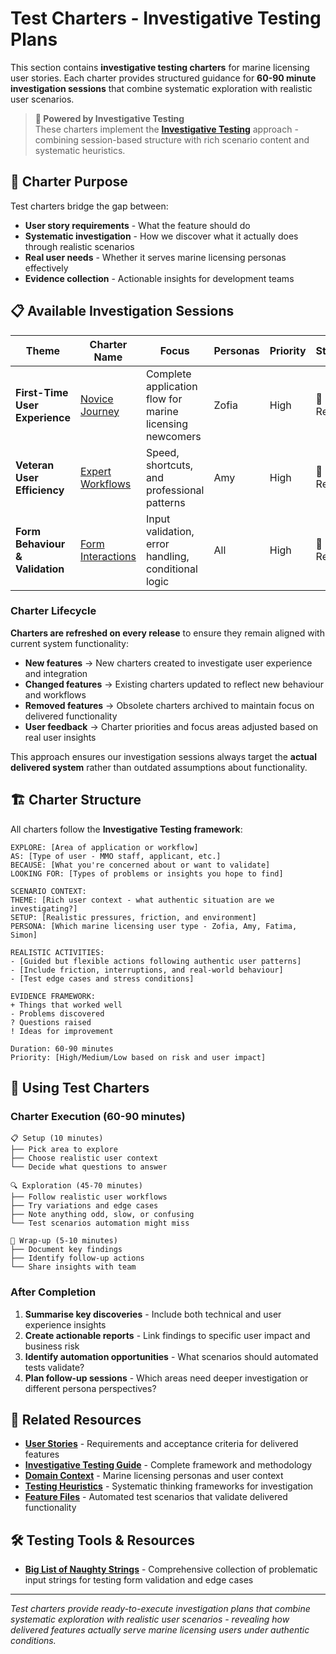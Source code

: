 # Test Charters - Investigative Testing Plans

This section contains **investigative testing charters** for marine licensing user stories. Each charter provides structured guidance for **60-90 minute investigation sessions** that combine systematic exploration with realistic user scenarios.

> **🔗 Powered by Investigative Testing**  
> These charters implement the **[Investigative Testing](../test-strategy/investigative-testing.md)** approach - combining session-based structure with rich scenario content and systematic heuristics.

## 🧠 Charter Purpose

Test charters bridge the gap between:

- **User story requirements** - What the feature should do
- **Systematic investigation** - How we discover what it actually does through realistic scenarios
- **Real user needs** - Whether it serves marine licensing personas effectively
- **Evidence collection** - Actionable insights for development teams

## 📋 Available Investigation Sessions

| Theme                           | Charter Name                                | Focus                                                    | Personas | Priority | Status   |
| ------------------------------- | ------------------------------------------- | -------------------------------------------------------- | -------- | -------- | -------- |
| **First-Time User Experience**  | [Novice Journey](./novice-journey.md)       | Complete application flow for marine licensing newcomers | Zofia    | High     | 🔄 Ready |
| **Veteran User Efficiency**     | [Expert Workflows](./expert-workflows.md)   | Speed, shortcuts, and professional patterns              | Amy      | High     | 🔄 Ready |
| **Form Behaviour & Validation** | [Form Interactions](./form-interactions.md) | Input validation, error handling, conditional logic      | All      | High     | 🔄 Ready |

### **Charter Lifecycle**

**Charters are refreshed on every release** to ensure they remain aligned with current system functionality:

- **New features** → New charters created to investigate user experience and integration
- **Changed features** → Existing charters updated to reflect new behaviour and workflows
- **Removed features** → Obsolete charters archived to maintain focus on delivered functionality
- **User feedback** → Charter priorities and focus areas adjusted based on real user insights

This approach ensures our investigation sessions always target the **actual delivered system** rather than outdated assumptions about functionality.

## 🏗️ Charter Structure

All charters follow the **Investigative Testing framework**:

```
EXPLORE: [Area of application or workflow]
AS: [Type of user - MMO staff, applicant, etc.]
BECAUSE: [What you're concerned about or want to validate]
LOOKING FOR: [Types of problems or insights you hope to find]

SCENARIO CONTEXT:
THEME: [Rich user context - what authentic situation are we investigating?]
SETUP: [Realistic pressures, friction, and environment]
PERSONA: [Which marine licensing user type - Zofia, Amy, Fatima, Simon]

REALISTIC ACTIVITIES:
- [Guided but flexible actions following authentic user patterns]
- [Include friction, interruptions, and real-world behaviour]
- [Test edge cases and stress conditions]

EVIDENCE FRAMEWORK:
+ Things that worked well
- Problems discovered
? Questions raised
! Ideas for improvement

Duration: 60-90 minutes
Priority: [High/Medium/Low based on risk and user impact]
```

## 🚀 Using Test Charters

### **Charter Execution (60-90 minutes)**

```
📋 Setup (10 minutes)
├── Pick area to explore
├── Choose realistic user context
└── Decide what questions to answer

🔍 Exploration (45-70 minutes)
├── Follow realistic user workflows
├── Try variations and edge cases
├── Note anything odd, slow, or confusing
└── Test scenarios automation might miss

📝 Wrap-up (5-10 minutes)
├── Document key findings
├── Identify follow-up actions
└── Share insights with team
```

### **After Completion**

1. **Summarise key discoveries** - Include both technical and user experience insights
2. **Create actionable reports** - Link findings to specific user impact and business risk
3. **Identify automation opportunities** - What scenarios should automated tests validate?
4. **Plan follow-up sessions** - Which areas need deeper investigation or different persona perspectives?

## 🔗 Related Resources

- **[User Stories](../.cursor/user-stories/README.md)** - Requirements and acceptance criteria for delivered features
- **[Investigative Testing Guide](../test-strategy/investigative-testing.md)** - Complete framework and methodology
- **[Domain Context](../test-strategy/domain-context.md)** - Marine licensing personas and user context
- **[Testing Heuristics](../test-strategy/heuristics.md)** - Systematic thinking frameworks for investigation
- **[Feature Files](../test/features/)** - Automated test scenarios that validate delivered functionality

## 🛠️ Testing Tools & Resources

- **[Big List of Naughty Strings](https://github.com/minimaxir/big-list-of-naughty-strings)** - Comprehensive collection of problematic input strings for testing form validation and edge cases

---

_Test charters provide ready-to-execute investigation plans that combine systematic exploration with realistic user scenarios - revealing how delivered features actually serve marine licensing users under authentic conditions._
